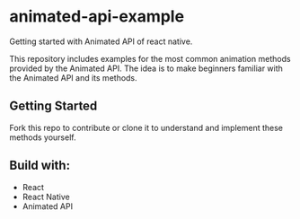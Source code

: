 # animated-api-example
Getting started with Animated API of react native.

This repository includes examples for the most common animation methods provided by the Animated API. The idea is to make beginners familiar with the Animated API and its methods. 

## Getting Started

Fork this repo to contribute or clone it to understand and implement these methods yourself.

## Build with: 
* React
* React Native
* Animated API
